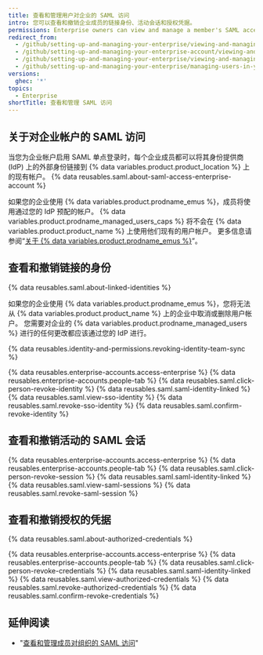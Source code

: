 ```yaml
---
title: 查看和管理用户对企业的 SAML 访问
intro: 您可以查看和撤销企业成员的链接身份、活动会话和授权凭据。
permissions: Enterprise owners can view and manage a member's SAML access to an organization.
redirect_from:
  - /github/setting-up-and-managing-your-enterprise/viewing-and-managing-a-users-saml-access-to-your-enterprise-account
  - /github/setting-up-and-managing-your-enterprise-account/viewing-and-managing-a-users-saml-access-to-your-enterprise-account
  - /github/setting-up-and-managing-your-enterprise/viewing-and-managing-a-users-saml-access-to-your-enterprise
  - /github/setting-up-and-managing-your-enterprise/managing-users-in-your-enterprise/viewing-and-managing-a-users-saml-access-to-your-enterprise
versions:
  ghec: '*'
topics:
  - Enterprise
shortTitle: 查看和管理 SAML 访问
---
```


## 关于对企业帐户的 SAML 访问

当您为企业帐户启用 SAML 单点登录时，每个企业成员都可以将其身份提供商 (IdP) 上的外部身份链接到 {% data variables.product.product_location %} 上的现有帐户。 {% data reusables.saml.about-saml-access-enterprise-account %}

如果您的企业使用 {% data variables.product.prodname_emus %}，成员将使用通过您的 IdP 预配的帐户。 {% data variables.product.prodname_managed_users_caps %} 将不会在 {% data variables.product.product_name %} 上使用他们现有的用户帐户。 更多信息请参阅“[关于 {% data variables.product.prodname_emus %}](/enterprise-cloud@latest/admin/authentication/managing-your-enterprise-users-with-your-identity-provider/about-enterprise-managed-users)”。

## 查看和撤销链接的身份

{% data reusables.saml.about-linked-identities %}

如果您的企业使用 {% data variables.product.prodname_emus %}，您将无法从 {% data variables.product.product_name %} 上的企业中取消或删除用户帐户。 您需要对企业的 {% data variables.product.prodname_managed_users %} 进行的任何更改都应该通过您的 IdP 进行。

{% data reusables.identity-and-permissions.revoking-identity-team-sync %}

{% data reusables.enterprise-accounts.access-enterprise %}
{% data reusables.enterprise-accounts.people-tab %}
{% data reusables.saml.click-person-revoke-identity %}
{% data reusables.saml.saml-identity-linked %}
{% data reusables.saml.view-sso-identity %}
{% data reusables.saml.revoke-sso-identity %}
{% data reusables.saml.confirm-revoke-identity %}

## 查看和撤销活动的 SAML 会话

{% data reusables.enterprise-accounts.access-enterprise %}
{% data reusables.enterprise-accounts.people-tab %}
{% data reusables.saml.click-person-revoke-session %}
{% data reusables.saml.saml-identity-linked %}
{% data reusables.saml.view-saml-sessions %}
{% data reusables.saml.revoke-saml-session %}

## 查看和撤销授权的凭据

{% data reusables.saml.about-authorized-credentials %}

{% data reusables.enterprise-accounts.access-enterprise %}
{% data reusables.enterprise-accounts.people-tab %}
{% data reusables.saml.click-person-revoke-credentials %}
{% data reusables.saml.saml-identity-linked %}
{% data reusables.saml.view-authorized-credentials %}
{% data reusables.saml.revoke-authorized-credentials %}
{% data reusables.saml.confirm-revoke-credentials %}

## 延伸阅读

- "[查看和管理成员对组织的 SAML 访问](/organizations/granting-access-to-your-organization-with-saml-single-sign-on/viewing-and-managing-a-members-saml-access-to-your-organization)"
